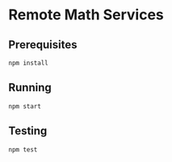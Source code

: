 # Remote Math Services

## Prerequisites
```
npm install
```

## Running
```
npm start
```

## Testing
```
npm test
```
